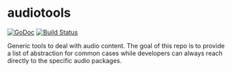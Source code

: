 # audiotools

[![GoDoc](http://godoc.org/github.com/go-audio/audiotools?status.svg)](http://godoc.org/github.com/go-audio/audiotools)
[![Build Status](https://travis-ci.org/go-audio/audiotools.svg)](https://travis-ci.org/go-audio/audiotools)

Generic tools to deal with audio content. The goal of this repo is to provide a
list of abstraction for common cases while developers can always reach directly
to the specific audio packages.
